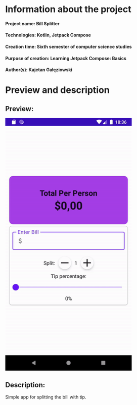 # Information about the project

#### Project name: Bill Splitter
#### Technologies: Kotlin, Jetpack Compose
#### Creation time: Sixth semester of computer science studies
#### Purpose of creation: Learning Jetpack Compose: Basics
#### Author(s): Kajetan Gałęziowski 

# Preview and description

## Preview:
<img src="https://github.com/kajgal/compose-BillSplitter/blob/master/preview.gif" width="400" height="800">

## Description:
Simple app for splitting the bill with tip.
